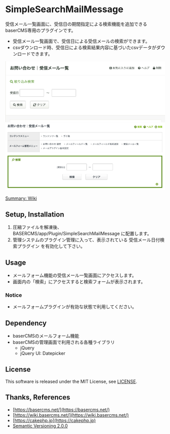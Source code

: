 # SimpleSearchMailMessage

受信メール一覧画面に、受信日の期間指定による検索機能を追加できるbaserCMS専用のプラグインです。  

- 受信メール一覧画面で、受信日による受信メールの検索ができます。
- csvダウンロード時、受信日による検索結果内容に基づいたcsvデータがダウンロードできます。

<p align="center">
	<img src="./webroot/img/sc_simple_search_mail_message_admin-third.png" alt="受信メール日付検索プラグイン for admin-third">
	<img src="./webroot/img/sc_simple_search_mail_message_admin-second.png" alt="受信メール日付検索プラグイン for admin-second">
</p>

[Summary: Wiki](https://github.com/materializing/SimpleSearchMailMessage/wiki)


## Setup, Installation
1. 圧縮ファイルを解凍後、BASERCMS/app/Plugin/SimpleSearchMailMessage に配置します。
2. 管理システムのプラグイン管理に入って、表示されている 受信メール日付検索プラグイン を有効化して下さい。


## Usage
- メールフォーム機能の受信メール一覧画面にアクセスします。
- 画面内の「検索」にアクセスすると検索フォームが表示されます。

### Notice
- メールフォームプラグインが有効な状態で利用してください。


## Dependency
- baserCMSのメールフォーム機能
- baserCMSの管理画面で利用される各種ライブラリ
    - jQuery
    - jQuery UI: Datepicker


## License
This software is released under the MIT License, see [LICENSE](https://choosealicense.com/licenses/mit/).


## Thanks, References

- [https://basercms.net/](https://basercms.net/)
- [https://wiki.basercms.net/](https://wiki.basercms.net/)
- [https://cakephp.jp](https://cakephp.jp)
- [Semantic Versioning 2.0.0](https://semver.org/lang/ja/)
